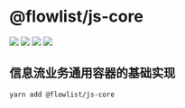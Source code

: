 # @flowlist/js-core

<p>
    <img src="https://travis-ci.org/flowlist/js-core.svg?branch=master" />
    <img src="https://codecov.io/gh/flowlist/js-core/branch/master/graph/badge.svg" />
    <img src="https://badge.fury.io/js/%40flowlist%2Fjs-core.svg" />
    <img src="https://gitlicense.com/badge/flowlist/js-core"/>
</p>

## 信息流业务通用容器的基础实现

``` bash
yarn add @flowlist/js-core
```
